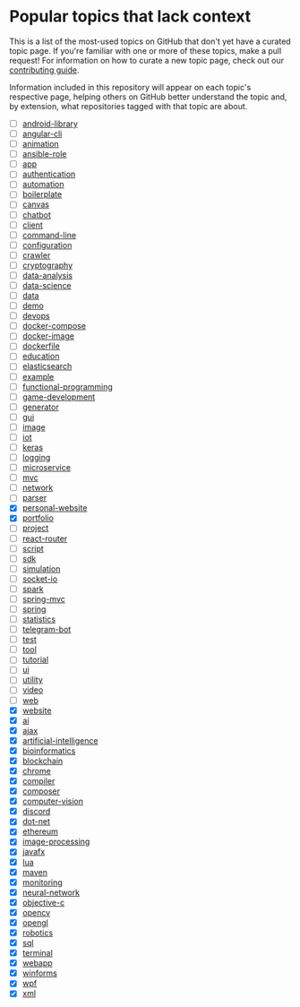 # Popular topics that lack context

This is a list of the most-used topics on GitHub that don't yet have a curated topic page. If you're familiar with one or more of these topics, make a pull request! For information on how to curate a new topic page, check out our [contributing guide](https://github.com/github/explore/blob/master/CONTRIBUTING.md).

Information included in this repository will appear on each topic's respective page, helping others on GitHub better understand the topic and, by extension, what repositories tagged with that topic are about.

- [ ] [android-library](https://github.com/topics/android-library/)
- [ ] [angular-cli](https://github.com/topics/angular-cli/)
- [ ] [animation](https://github.com/topics/animation/)
- [ ] [ansible-role](https://github.com/topics/ansible-role/)
- [ ] [app](https://github.com/topics/app/)
- [ ] [authentication](https://github.com/topics/authentication/)
- [ ] [automation](https://github.com/topics/automation/)
- [ ] [boilerplate](https://github.com/topics/boilerplate/)
- [ ] [canvas](https://github.com/topics/canvas/)
- [ ] [chatbot](https://github.com/topics/chatbot/)
- [ ] [client](https://github.com/topics/client/)
- [ ] [command-line](https://github.com/topics/command-line/)
- [ ] [configuration](https://github.com/topics/configuration/)
- [ ] [crawler](https://github.com/topics/crawler/)
- [ ] [cryptography](https://github.com/topics/cryptography/)
- [ ] [data-analysis](https://github.com/topics/data-analysis/)
- [ ] [data-science](https://github.com/topics/data-science/)
- [ ] [data](https://github.com/topics/data/)
- [ ] [demo](https://github.com/topics/demo/)
- [ ] [devops](https://github.com/topics/devops/)
- [ ] [docker-compose](https://github.com/topics/docker-compose/)
- [ ] [docker-image](https://github.com/topics/docker-image/)
- [ ] [dockerfile](https://github.com/topics/dockerfile/)
- [ ] [education](https://github.com/topics/education/)
- [ ] [elasticsearch](https://github.com/topics/elasticsearch/)
- [ ] [example](https://github.com/topics/example/)
- [ ] [functional-programming](https://github.com/topics/functional-programming/)
- [ ] [game-development](https://github.com/topics/game-development/)
- [ ] [generator](https://github.com/topics/generator/)
- [ ] [gui](https://github.com/topics/gui/)
- [ ] [image](https://github.com/topics/image/)
- [ ] [iot](https://github.com/topics/iot/)
- [ ] [keras](https://github.com/topics/keras/)
- [ ] [logging](https://github.com/topics/logging/)
- [ ] [microservice](https://github.com/topics/microservice/)
- [ ] [mvc](https://github.com/topics/mvc/)
- [ ] [network](https://github.com/topics/network/)
- [ ] [parser](https://github.com/topics/parser/)
- [x] [personal-website](https://github.com/topics/personal-website/)
- [x] [portfolio](https://github.com/topics/portfolio/)
- [ ] [project](https://github.com/topics/project/)
- [ ] [react-router](https://github.com/topics/react-router/)
- [ ] [script](https://github.com/topics/script/)
- [ ] [sdk](https://github.com/topics/sdk/)
- [ ] [simulation](https://github.com/topics/simulation/)
- [ ] [socket-io](https://github.com/topics/socket-io/)
- [ ] [spark](https://github.com/topics/spark/)
- [ ] [spring-mvc](https://github.com/topics/spring-mvc/)
- [ ] [spring](https://github.com/topics/spring/)
- [ ] [statistics](https://github.com/topics/statistics/)
- [ ] [telegram-bot](https://github.com/topics/telegram-bot/)
- [ ] [test](https://github.com/topics/test/)
- [ ] [tool](https://github.com/topics/tool/)
- [ ] [tutorial](https://github.com/topics/tutorial/)
- [ ] [ui](https://github.com/topics/ui/)
- [ ] [utility](https://github.com/topics/utility/)
- [ ] [video](https://github.com/topics/video/)
- [ ] [web](https://github.com/topics/web/)
- [x] [website](https://github.com/topics/website/)
- [x] [ai](https://github.com/topics/ai/)
- [x] [ajax](https://github.com/topics/ajax/)
- [x] [artificial-intelligence](https://github.com/topics/artificial-intelligence/)
- [x] [bioinformatics](https://github.com/topics/bioinformatics/)
- [x] [blockchain](https://github.com/topics/blockchain/)
- [x] [chrome](https://github.com/topics/chrome/)
- [x] [compiler](https://github.com/topics/compiler/)
- [x] [composer](https://github.com/topics/composer/)
- [x] [computer-vision](https://github.com/topics/computer-vision/)
- [x] [discord](https://github.com/topics/discord/)
- [x] [dot-net](https://github.com/topics/dot-net/)
- [x] [ethereum](https://github.com/topics/ethereum/)
- [x] [image-processing](https://github.com/topics/image-processing/)
- [x] [javafx](https://github.com/topics/javafx/)
- [x] [lua](https://github.com/topics/lua/)
- [x] [maven](https://github.com/topics/maven/)
- [x] [monitoring](https://github.com/topics/monitoring/)
- [x] [neural-network](https://github.com/topics/neural-network/)
- [x] [objective-c](https://github.com/topics/objective-c/)
- [x] [opencv](https://github.com/topics/opencv/)
- [x] [opengl](https://github.com/topics/opengl/)
- [x] [robotics](https://github.com/topics/robotics/)
- [x] [sql](https://github.com/topics/sql/)
- [x] [terminal](https://github.com/topics/terminal/)
- [x] [webapp](https://github.com/topics/webapp/)
- [x] [winforms](https://github.com/topics/winforms/)
- [x] [wpf](https://github.com/topics/wpf/)
- [x] [xml](https://github.com/topics/xml/)
